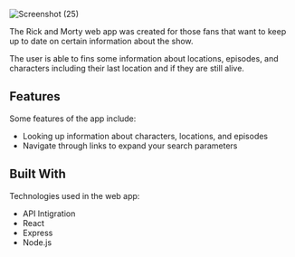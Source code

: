![Screenshot (25)](https://user-images.githubusercontent.com/109919138/233456322-c2fccdb4-351f-499e-b75f-45daefb78f18.png)
<p>The Rick and Morty web app was created for those fans that want to keep up to date on certain information about the show.</p>
<p>The user is able to fins some information about locations, episodes, and characters including their last location and if they are still alive.</p>

<h2>Features</h2>
<p>Some features of the app include:</p>
<ul>
  <li>Looking up information about characters, locations, and episodes</li>
  <li>Navigate through links to expand your search parameters</li>
</ul>

<h2>Built With</h2>
<p>Technologies used in the web app:</p>
<ul>
  <li>API Intigration</li>
  <li>React</li>
  <li>Express</li>
  <li>Node.js</li>
</ul>

